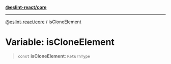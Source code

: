 [**@eslint-react/core**](../README.md)

***

[@eslint-react/core](../README.md) / isCloneElement

# Variable: isCloneElement

> `const` **isCloneElement**: `ReturnType`
